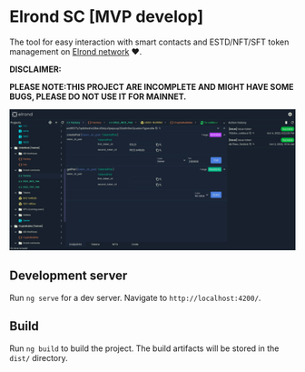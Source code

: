 # Elrond SC [MVP develop]

The tool for easy interaction with smart contacts and ESTD/NFT/SFT token management on [Elrond network](https://github.com/ElrondNetwork) :heart:.

**DISCLAIMER:**

**PLEASE NOTE:THIS PROJECT ARE INCOMPLETE AND MIGHT HAVE SOME BUGS, PLEASE DO NOT USE IT FOR MAINNET.**

![Preview](screenshot.png)

## Development server

Run `ng serve` for a dev server. Navigate to `http://localhost:4200/`.
## Build

Run `ng build` to build the project. The build artifacts will be stored in the `dist/` directory.
